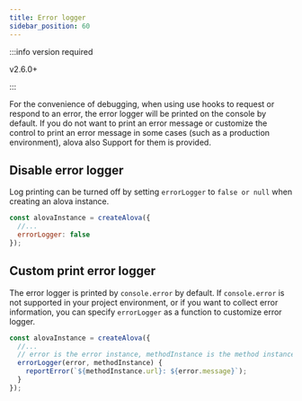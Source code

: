 ```yaml
---
title: Error logger
sidebar_position: 60
---
```


:::info version required

v2.6.0+

:::

For the convenience of debugging, when using use hooks to request or respond to an error, the error logger will be printed on the console by default. If you do not want to print an error message or customize the control to print an error message in some cases (such as a production environment), alova also Support for them is provided.

## Disable error logger

Log printing can be turned off by setting `errorLogger` to `false or null` when creating an alova instance.

```javascript
const alovaInstance = createAlova({
  //...
  errorLogger: false
});
```

## Custom print error logger

The error logger is printed by `console.error` by default. If `console.error` is not supported in your project environment, or if you want to collect error information, you can specify `errorLogger` as a function to customize error logger.

```javascript
const alovaInstance = createAlova({
  //...
  // error is the error instance, methodInstance is the method instance corresponding to the error
  errorLogger(error, methodInstance) {
    reportError(`${methodInstance.url}: ${error.message}`);
  }
});
```
